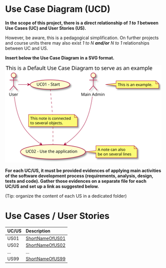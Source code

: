 # Use Case Diagram (UCD)

**In the scope of this project, there is a direct relationship of _1 to 1_ between Use Cases (UC) and User Stories (US).**

However, be aware, this is a pedagogical simplification. On further projects and course units there may also exist _1 to N **and/or** N to 1_ relationships between UC and US.

**Insert below the Use Case Diagram in a SVG format.**

![Use Case Diagram](UCD.svg)

**For each UC/US, it must be provided evidences of applying main activities of the software development process (requirements, analysis, design, tests and code). Gather those evidences on a separate file for each UC/US and set up a link as suggested below.**

(Tip: organize the content of each US in a dedicated folder) 

# Use Cases / User Stories
| UC/US | Description                     |                   
|:------|:--------------------------------|
| US01  | [ShortNameOfUS01](US01/US01.md) |
| US02  | [ShortNameOfUS02](US02/US02.md) |
| ...   | ...                             |
| US99  | [ShortNameOfUS99](US99/US99.md) |